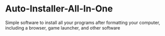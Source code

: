 # Auto-Installer-All-In-One
Simple software to install all your programs after formatting your computer, including a browser, game launcher, and other software
